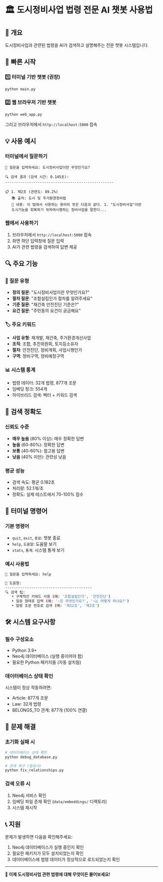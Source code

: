 # 🏛️ 도시정비사업 법령 전문 AI 챗봇 사용법

## 📖 개요
도시정비사업과 관련된 법령을 AI가 검색하고 설명해주는 전문 챗봇 시스템입니다.

## 🚀 빠른 시작

### 1️⃣ 터미널 기반 챗봇 (권장)
```bash
python main.py
```

### 2️⃣ 웹 브라우저 기반 챗봇
```bash
python web_app.py
```
그리고 브라우저에서 `http://localhost:5000` 접속

## 💡 사용 예시

### 터미널에서 질문하기
```
🤖 질문을 입력하세요: 도시정비사업이란 무엇인가요?

🔍 검색 결과 (검색 시간: 0.145초):
--------------------------------------------------

📋 1. 제2조 (관련도: 89.2%)
   📚 출처: 도시 및 주거환경정비법
   📄 내용: 이 법에서 사용하는 용어의 뜻은 다음과 같다. 1. "도시정비사업"이란 
   도시기능을 회복하기 위하여시행하는 정비사업을 말한다...
```

### 웹에서 사용하기
1. 브라우저에서 `http://localhost:5000` 접속
2. 화면 하단 입력창에 질문 입력
3. AI가 관련 법령을 검색하여 답변 제공

## 🔍 주요 기능

### 💬 질문 유형
- **정의 질문**: "도시정비사업이란 무엇인가요?"
- **절차 질문**: "조합설립인가 절차를 알려주세요"
- **기준 질문**: "재건축 안전진단 기준은?"
- **요건 질문**: "주민동의 요건이 궁금해요"

### 🏷️ 주요 키워드
- **사업 유형**: 재개발, 재건축, 주거환경개선사업
- **조직**: 조합, 추진위원회, 토지등소유자
- **절차**: 안전진단, 정비계획, 사업시행인가
- **구역**: 정비구역, 정비예정구역

### 📊 시스템 통계
- 법령 데이터: 32개 법령, 877개 조문
- 임베딩 청크: 554개
- 하이브리드 검색: 벡터 + 키워드 검색

## 🎯 검색 정확도

### 신뢰도 수준
- **매우 높음** (80% 이상): 매우 정확한 답변
- **높음** (60-80%): 정확한 답변  
- **보통** (40-60%): 참고용 답변
- **낮음** (40% 미만): 관련성 낮음

### 평균 성능
- 검색 속도: 평균 0.182초
- 처리량: 52.1개/초
- 정확도: 실제 테스트에서 70-100% 점수

## 📝 터미널 명령어

### 기본 명령어
- `quit`, `exit`, `종료`: 챗봇 종료
- `help`, `도움말`: 도움말 보기
- `stats`, `통계`: 시스템 통계 보기

### 예시 사용법
```bash
🤖 질문을 입력하세요: help

📖 도움말:
----------------------------------------
🔍 검색 팁:
   • 구체적인 키워드 사용 (예: '조합설립인가', '안전진단')
   • 질문 형태로 입력 (예: '~은 무엇인가요?', '~는 어떻게 하나요?')
   • 법령 조문 번호로 검색 (예: '제12조', '제3조')
```

## 🛠️ 시스템 요구사항

### 필수 구성요소
- Python 3.9+
- Neo4j 데이터베이스 (실행 중이어야 함)
- 필요한 Python 패키지들 (자동 설치됨)

### 데이터베이스 상태 확인
시스템이 정상 작동하려면:
- Article: 877개 조문
- Law: 32개 법령  
- BELONGS_TO 관계: 877개 (100% 연결)

## 🔧 문제 해결

### 초기화 실패 시
```bash
# 데이터베이스 상태 확인
python debug_database.py

# 관계 복구 (필요시)
python fix_relationships.py
```

### 검색 오류 시
1. Neo4j 서비스 확인
2. 임베딩 파일 존재 확인 (`data/embeddings/` 디렉토리)
3. 시스템 재시작

## 📞 지원

문제가 발생하면 다음을 확인해주세요:
1. Neo4j 데이터베이스가 실행 중인지 확인
2. 필요한 패키지가 모두 설치되었는지 확인
3. 데이터베이스에 법령 데이터가 정상적으로 로드되었는지 확인

---

**🎉 이제 도시정비사업 관련 법령에 대해 무엇이든 물어보세요!** 